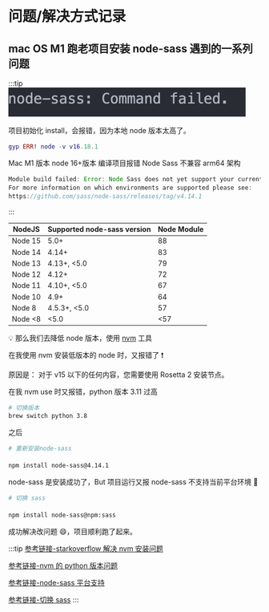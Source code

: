 # 问题/解决方式记录

## mac OS M1 跑老项目安装 node-sass 遇到的一系列问题

:::tip
![node_sass](images/node_sass.png)

项目初始化 install，会报错，因为本地 node 版本太高了。

```lua
gyp ERR! node -v v16.18.1
```

Mac M1 版本 node 16+版本 编译项目报错 Node Sass 不兼容 arm64 架构

```js
Module build failed: Error: Node Sass does not yet support your current environment: OS X Unsupported architecture (arm64) with Unsupported runtime (93)
For more information on which environments are supported please see:
https://github.com/sass/node-sass/releases/tag/v4.14.1
```

:::

| NodeJS  | Supported node-sass version | Node Module |
| ------- | --------------------------- | ----------- |
| Node 15 | 5.0+                        | 88          |
| Node 14 | 4.14+                       | 83          |
| Node 13 | 4.13+, <5.0                 | 79          |
| Node 12 | 4.12+                       | 72          |
| Node 11 | 4.10+, <5.0                 | 67          |
| Node 10 | 4.9+                        | 64          |
| Node 8  | 4.5.3+, <5.0                | 57          |
| Node <8 | <5.0                        | <57         |

💡 那么我们去降低 node 版本，使用 [nvm](../utility/nvm.md) 工具

在我使用 nvm 安装低版本的 node 时，又报错了 ❗️

原因是： 对于 v15 以下的任何内容，您需要使用 Rosetta 2 安装节点。

在我 nvm use 时又报错，python 版本 3.11 过高

```sh
# 切换版本
brew switch python 3.8
```

之后

```sh
# 重新安装node-sass

​​​​​​​npm install node-sass@4.14.1
```

node-sass 是安装成功了，But 项目运行又报 node-sass 不支持当前平台环境 💢

```sh
# 切换 sass

​​​​​​​npm install node-sass@npm:sass
```

成功解决改问题 😄，项目顺利跑了起来。

:::tip
[参考链接-starkoverflow 解决 nvm 安装问题](https://stackoverflow.com/questions/67254339/nvm-install-node-fails-to-install-on-macos-big-sur-m1-chip)

[参考链接-nvm 的 python 版本问题](https://stackoverflow.com/questions/60038415/why-does-nvm-use-the-incorrect-version-of-python)

[参考链接-node-sass 平台支持](https://github.com/sass/node-sass/releases/tag/v4.14.1)

[参考链接-切换 sass](https://stackoverflow.com/questions/68095626/node-sass-with-apple-m1-big-sur-and-arm64)
:::
